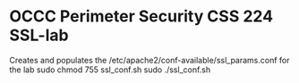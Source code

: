 # OCCC Perimeter Security CSS 224 SSL-lab 
Creates and populates the /etc/apache2/conf-available/ssl_params.conf for the lab
sudo chmod 755 ssl_conf.sh
sudo ./ssl_conf.sh

